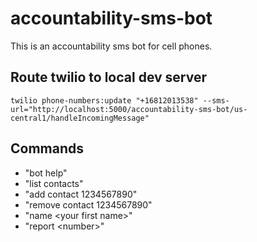 # accountability-sms-bot

This is an accountability sms bot for cell phones.

## Route twilio to local dev server

`twilio phone-numbers:update "+16812013538" --sms-url="http://localhost:5000/accountability-sms-bot/us-central1/handleIncomingMessage"`

## Commands

* "bot help"
* "list contacts"
* "add contact 1234567890"
* "remove contact 1234567890"
* "name \<your first name\>"
* "report \<number\>"
